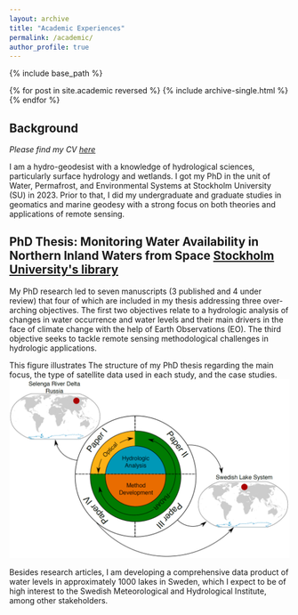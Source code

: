 ```yaml
---
layout: archive
title: "Academic Experiences"
permalink: /academic/
author_profile: true
---
```


{% include base_path %}

{% for post in site.academic reversed %}
  {% include archive-single.html %}
{% endfor %}


## Background
*Please find my CV [here](/images/CV_Aminjafari_20230928.pdf)*

I am a hydro-geodesist with a knowledge of hydrological sciences, particularly surface hydrology and wetlands. I got my PhD in the unit of Water, Permafrost, and Environmental Systems at Stockholm University (SU) in 2023. Prior to that, I did my undergraduate and graduate studies in geomatics and marine geodesy with a strong focus on both theories and applications of remote sensing.

## PhD Thesis: Monitoring Water Availability in Northern Inland Waters from Space [Stockholm University's library](https://www.diva-portal.org/smash/record.jsf?dswid=3352&pid=diva2%3A1792553&c=1&searchType=SIMPLE&language=en&query=Saeid+Aminjafari&af=%5B%5D&aq=%5B%5B%5D%5D&aq2=%5B%5B%5D%5D&aqe=%5B%5D&noOfRows=50&sortOrder=author_sort_asc&sortOrder2=title_sort_asc&onlyFullText=false&sf=all)
My PhD research led to seven manuscripts (3 published and 4 under review) that four of which are included in my thesis addressing three over-arching objectives. The first two objectives relate to a hydrologic analysis of changes in water occurrence and water levels and their main drivers in the face of climate change with the help of Earth Observations (EO). The third objective seeks to tackle remote sensing methodological challenges in hydrologic applications.

This figure illustrates The structure of my PhD thesis regarding the main focus, the type of satellite data used in each study, and the case studies.
![Thesis structure](/images/thesis.png)

Besides research articles, I am developing a comprehensive data product of water levels in approximately 1000 lakes in Sweden, which I expect to be of high interest to the Swedish Meteorological and Hydrological Institute, among other stakeholders.
